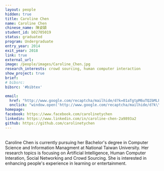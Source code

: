 ```yaml
---
layout: people
hidden: true
title: Caroline Chen
name: Caroline Chen
chinese_name: 陳姿穎
student_id: b02705019
status: graduated
program: Undergraduate
entry_year: 2014
exit_year: 2018
link: true
external_url: 
image: /people/images/Caroline_Chen.jpg
research_interests: crowd sourcing, human computer interaction
show_project: true
brief: 
# bibsrc:
bibsrc: '#bibtex'

email:
  href: "http://www.google.com/recaptcha/mailhide/d?k=01aTgtpM6uTQ2bMLPP8qSiIw==&amp;c=J9G1D2dJwJL0OVGqNrlIKMcYIZHddIch8a6AMEhqB9g="
  onclick: "window.open('http://www.google.com/recaptcha/mailhide/d?k\\x3d01aTgtpM6uTQ2bMLPP8qSiIw\\x3d\\x3d\\x26c\\x3dJ9G1D2dJwJL0OVGqNrlIKMcYIZHddIch8a6AMEhqB9g\\x3d', '', 'toolbar=0,scrollbars=0,location=0,statusbar=0,menubar=0,resizable=0,width=500,height=300'); return false;"
homepage: 
facebook: https://www.facebook.com/carolinetychen
linkedin: https://www.linkedin.com/in/caroline-chen-2a9893a2
github: https://github.com/carolinetychen
---
```


<br />
Caroline Chen is currently pursuing her Bachelor's degree in Computer Science and Information Managment at National Taiwan University. Her research topics is focusing on Artificial Intelligence, Human Computer Interation, Social Networking and Crowd Sourcing. She is interested in enhancing people's experience in learning or entertainment.
